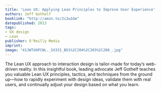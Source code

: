 ```yaml
---
title: 'Lean UX: Applying Lean Principles to Improve User Experience'
authors: Jeff Gothelf
booklink: "http://amzn.to/2i2w1Gm"
datepublished: 2013
tags:
- UX design
- Lean
publisher: O'Reilly Media
imprint: 
image: "41JWTd4PCWL._SX331_BO1%2C204%2C203%2C200_.jpg"
---
```


The Lean UX approach to interaction design is tailor-made for today’s
web-driven reality. In this insightful book, leading advocate Jeff Gothelf teaches you valuable Lean UX principles, tactics, and techniques from the ground up—how to rapidly experiment with design ideas, validate them with real users, and continually adjust your design based on what you learn.